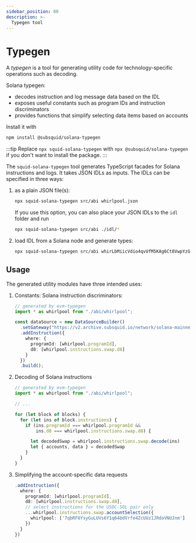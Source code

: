 ```yaml
---
sidebar_position: 80
description: >-
  Typegen tool
---
```


# Typegen

A _typegen_ is a tool for generating utility code for technology-specific operations such as decoding.

Solana typegen:

- decodes instruction and log message data based on the IDL
- exposes useful constants such as program IDs and instruction discriminators
- provides functions that simplify selecting data items based on accounts

Install it with

```bash
npm install @subsquid/solana-typegen
```

:::tip
Replace `npx squid-solana-typegen` with `npx @subsquid/solana-typegen` if you don't want to install the package.
:::

The `squid-solana-typegen` tool generates TypeScript facades for Solana instructions and logs. It takes JSON IDLs as inputs. The IDLs  can be specified in three ways:

1. as a plain JSON file(s):

   ```bash
   npx squid-solana-typegen src/abi whirlpool.json
   ```

   If you use this option, you can also place your JSON IDLs to the `idl` folder and run

   ```bash
   npx squid-solana-typegen src/abi ./idl/*
   ```

2. load IDL from a Solana node and generate types:

   ```bash
   npx squid-solana-typegen src/abi whirLbMiicVdio4qvUfM5KAg6Ct8VwpYzGff3uctyCc#whirlpool
   ```

## Usage

The generated utility modules have three intended uses:

1. Constants: Solana instruction discriminators:

   ```ts
   // generated by evm-typegen
   import * as whirlpool from "./abi/whirlpool";

   const dataSource = new DataSourceBuilder()
     .setGateway("https://v2.archive.subsquid.io/network/solana-mainnet")
     .addInstruction({
       where: {
         programId: [whirlpool.programId],
         d8: [whirlpool.instructions.swap.d8]
       }
     })
     .build();
   ```

2. Decoding of Solana instructions

   ```ts
   // generated by evm-typegen
   import * as whirlpool from "./abi/whirlpool";

   // ...

   for (let block of blocks) {
     for (let ins of block.instructions) {
       if (ins.programId === whirlpool.programId &&
           ins.d8 === whirlpool.instructions.swap.d8) {

         let decodedSwap = whirlpool.instructions.swap.decode(ins)
         let { accounts, data } = decodedSwap
       }
     }
   }
   ```

3. Simplifying the account-specific data requests

   ```ts
   .addInstruction({
     where: {
       programId: [whirlpool.programId],
       d8: [whirlpool.instructions.swap.d8],
       // select instructions for the USDC-SOL pair only
       ...whirlpool.instructions.swap.accountSelection({
         whirlpool: ['7qbRF6YsyGuLUVs6Y1q64bdVrfe4ZcUUz1JRdoVNUJnm']
       })
     }
   })
   ```
